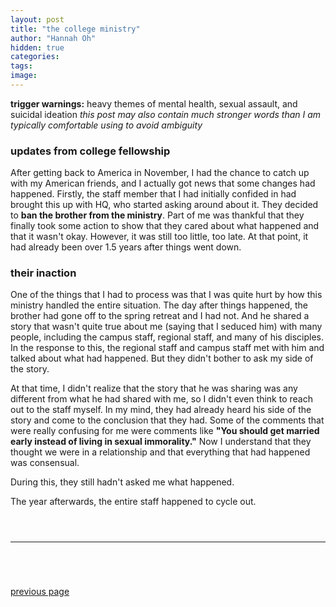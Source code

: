 ```yaml
---
layout: post
title: "the college ministry"
author: "Hannah Oh"
hidden: true
categories:
tags:
image:
---
```


**trigger warnings:** heavy themes of mental health, sexual assault, and suicidal ideation
*this post may also contain much stronger words than I am typically comfortable using to avoid ambiguity*

### updates from college fellowship

After getting back to America in November, I had the chance to catch up with my American friends, and I actually got news that some changes had happened. Firstly, the staff member that I had initially confided in had brought this up with HQ, who started asking around about it. They decided to **ban the brother from the ministry**. Part of me was thankful that they finally took some action to show that they cared about what happened and that it wasn't okay. However, it was still too little, too late. At that point, it had already been over 1.5 years after things went down.

### their inaction

One of the things that I had to process was that I was quite hurt by how this ministry handled the entire situation. The day after things happened, the brother had gone off to the spring retreat and I had not. And he shared a story that wasn't quite true about me (saying that I seduced him) with many people, including the campus staff, regional staff, and many of his disciples. In the response to this, the regional staff and campus staff met with him and talked about what had happened. But they didn't bother to ask my side of the story.

At that time, I didn't realize that the story that he was sharing was any different from what he had shared with me, so I didn't even think to reach out to the staff myself. In my mind, they had already heard his side of the story and come to the conclusion that they had. Some of the comments that were really confusing for me were comments like **"You should get married early instead of living in sexual immorality."** Now I understand that they thought we were in a relationship and that everything that had happened was consensual.

During this, they still hadn't asked me what happened.

The year afterwards, the entire staff happened to cycle out.


` `  
` `  

---

` `  
<!-- ##### a -->
` `  
<!-- ##### b -->

<!-- button -->
<div class="pagination">
    <a class="pagination-button pagination-active" href="{{ site.baseurl }}/the-story">previous page</a>
</div>
